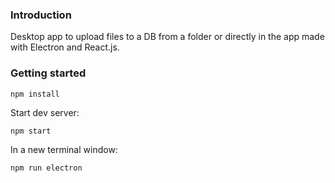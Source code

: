 ### Introduction
Desktop app to upload files to a DB from a folder or directly in the app made with Electron and React.js.

### Getting started

`npm install`

Start dev server:

`npm start`

In a new terminal window:

`npm run electron`
